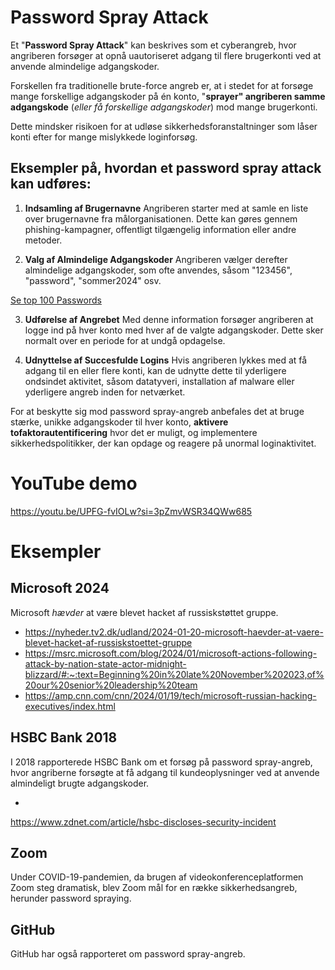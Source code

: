 # Password Spray Attack

Et "**Password Spray Attack**" kan beskrives som et cyberangreb, hvor angriberen forsøger at opnå uautoriseret adgang til flere brugerkonti ved at anvende almindelige adgangskoder. 

Forskellen fra traditionelle brute-force angreb er, at i stedet for at forsøge mange forskellige adgangskoder på én konto, "**sprayer" angriberen samme adgangskode** (*eller få forskellige adgangskoder*) mod mange brugerkonti. 

Dette mindsker risikoen for at udløse sikkerhedsforanstaltninger som låser konti efter for mange mislykkede loginforsøg.

## Eksempler på, hvordan et password spray attack kan udføres:

1. **Indsamling af Brugernavne** Angriberen starter med at samle en liste over brugernavne fra målorganisationen. Dette kan gøres gennem phishing-kampagner, offentligt tilgængelig information eller andre metoder.

2. **Valg af Almindelige Adgangskoder** Angriberen vælger derefter almindelige adgangskoder, som ofte anvendes, såsom "123456", "password", "sommer2024" osv.

[Se top 100 Passwords](https://en.m.wikipedia.org/wiki/Wikipedia:10,000_most_common_passwords)

3. **Udførelse af Angrebet** Med denne information forsøger angriberen at logge ind på hver konto med hver af de valgte adgangskoder. Dette sker normalt over en periode for at undgå opdagelse.

4. **Udnyttelse af Succesfulde Logins** Hvis angriberen lykkes med at få adgang til en eller flere konti, kan de udnytte dette til yderligere ondsindet aktivitet, såsom datatyveri, installation af malware eller yderligere angreb inden for netværket.

For at beskytte sig mod password spray-angreb anbefales det at bruge stærke, unikke adgangskoder til hver konto, **aktivere tofaktorautentificering** hvor det er muligt, og implementere sikkerhedspolitikker, der kan opdage og reagere på unormal loginaktivitet.

# YouTube demo

https://youtu.be/UPFG-fvIOLw?si=3pZmvWSR34QWw685

# Eksempler

## Microsoft 2024
Microsoft *hævder* at være blevet hacket af russiskstøttet gruppe.

- https://nyheder.tv2.dk/udland/2024-01-20-microsoft-haevder-at-vaere-blevet-hacket-af-russiskstoettet-gruppe
- https://msrc.microsoft.com/blog/2024/01/microsoft-actions-following-attack-by-nation-state-actor-midnight-blizzard/#:~:text=Beginning%20in%20late%20November%202023,of%20our%20senior%20leadership%20team
- https://amp.cnn.com/cnn/2024/01/19/tech/microsoft-russian-hacking-executives/index.html


## HSBC Bank 2018
I 2018 rapporterede HSBC Bank om et forsøg på password spray-angreb, hvor angriberne forsøgte at få adgang til kundeoplysninger ved at anvende almindeligt brugte adgangskoder.

- 
https://www.zdnet.com/article/hsbc-discloses-security-incident

## Zoom
Under COVID-19-pandemien, da brugen af videokonferenceplatformen Zoom steg dramatisk, blev Zoom mål for en række sikkerhedsangreb, herunder password spraying.

## GitHub
GitHub har også rapporteret om password spray-angreb.